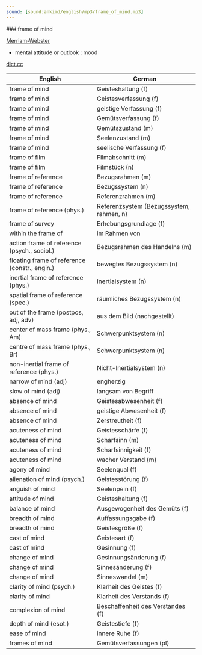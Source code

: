 ```yaml
---
sound: [sound:ankimd/english/mp3/frame_of_mind.mp3]
---
```


\### frame of mind

[Merriam-Webster](https://www.merriam-webster.com/dictionary/frame+of+mind)

- mental attitude or outlook : mood

[dict.cc](https://www.dict.cc/frame+of+mind)

| English        | German       |
| -------------- | ------------ |
| frame of mind | Geisteshaltung (f) |
| frame of mind | Geistesverfassung (f) |
| frame of mind | geistige Verfassung (f) |
| frame of mind | Gemütsverfassung (f) |
| frame of mind | Gemütszustand (m) |
| frame of mind | Seelenzustand (m) |
| frame of mind | seelische Verfassung (f) |
| frame of film | Filmabschnitt (m) |
| frame of film | Filmstück (n) |
| frame of reference | Bezugsrahmen (m) |
| frame of reference | Bezugssystem (n) |
| frame of reference | Referenzrahmen (m) |
| frame of reference (phys.) | Referenzsystem (Bezugssystem, rahmen, n) |
| frame of survey | Erhebungsgrundlage (f) |
| within the frame of | im Rahmen von |
| action frame of reference (psych., sociol.) | Bezugsrahmen des Handelns (m) |
| floating frame of reference (constr., engin.) | bewegtes Bezugssystem (n) |
| inertial frame of reference (phys.) | Inertialsystem (n) |
| spatial frame of reference (spec.) | räumliches Bezugssystem (n) |
| out of the frame (postpos, adj, adv) | aus dem Bild (nachgestellt) |
| center of mass frame (phys., Am) | Schwerpunktsystem (n) |
| centre of mass frame (phys., Br) | Schwerpunktsystem (n) |
| non-inertial frame of reference (phys.) | Nicht-Inertialsystem (n) |
| narrow of mind (adj) | engherzig |
| slow of mind (adj) | langsam von Begriff |
| absence of mind | Geistesabwesenheit (f) |
| absence of mind | geistige Abwesenheit (f) |
| absence of mind | Zerstreutheit (f) |
| acuteness of mind | Geistesschärfe (f) |
| acuteness of mind | Scharfsinn (m) |
| acuteness of mind | Scharfsinnigkeit (f) |
| acuteness of mind | wacher Verstand (m) |
| agony of mind | Seelenqual (f) |
| alienation of mind (psych.) | Geistesstörung (f) |
| anguish of mind | Seelenpein (f) |
| attitude of mind | Geisteshaltung (f) |
| balance of mind | Ausgewogenheit des Gemüts (f) |
| breadth of mind | Auffassungsgabe (f) |
| breadth of mind | Geistesgröße (f) |
| cast of mind | Geistesart (f) |
| cast of mind | Gesinnung (f) |
| change of mind | Gesinnungsänderung (f) |
| change of mind | Sinnesänderung (f) |
| change of mind | Sinneswandel (m) |
| clarity of mind (psych.) | Klarheit des Geistes (f) |
| clarity of mind | Klarheit des Verstands (f) |
| complexion of mind | Beschaffenheit des Verstandes (f) |
| depth of mind (esot.) | Geistestiefe (f) |
| ease of mind | innere Ruhe (f) |
| frames of mind | Gemütsverfassungen (pl) |

